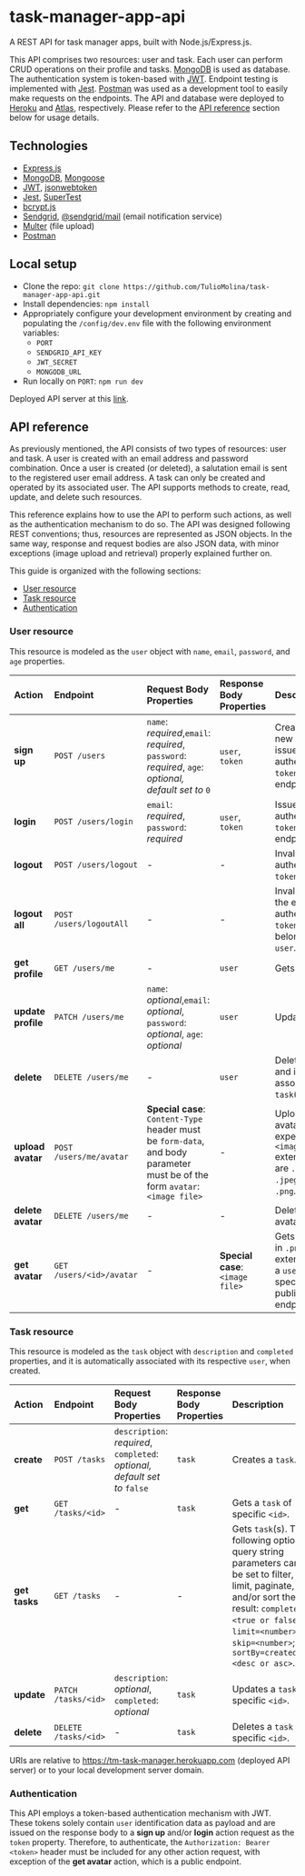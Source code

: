 # task-manager-app-api

A REST API for task manager apps, built with Node.js/Express.js.

This API comprises two resources: user and task. Each user can perform CRUD operations on their profile and tasks. [MongoDB](https://www.mongodb.com/) is used as database. The authentication system is token-based with [JWT](https://jwt.io/). Endpoint testing is implemented with [Jest](https://jestjs.io/). [Postman](https://www.postman.com/) was used as a development tool to easily make requests on the endpoints. The API and database were deployed to [Heroku](https://devcenter.heroku.com/) and [Atlas](https://www.mongodb.com/cloud/atlas), respectively. Please refer to the [API reference](#api-reference) section below for usage details.

## Technologies
- [Express.js](https://expressjs.com/)
- [MongoDB](https://www.mongodb.com/), [Mongoose](https://mongoosejs.com/)
- [JWT](https://jwt.io/), [jsonwebtoken](https://www.npmjs.com/package/jsonwebtoken)
- [Jest](https://jestjs.io/), [SuperTest](https://www.npmjs.com/package/supertest)
- [bcrypt.js](https://www.npmjs.com/package/bcryptjs)
- [Sendgrid](https://www.npmjs.com/package/@sendgrid/mail), [@sendgrid/mail](https://www.npmjs.com/package/@sendgrid/mail) (email notification service) 
- [Multer](https://www.npmjs.com/package/multer) (file upload)
- [Postman](https://www.postman.com/)

## Local setup
- Clone the repo: `git clone https://github.com/TulioMolina/task-manager-app-api.git`
- Install dependencies: `npm install`
- Appropriately configure your development environment by creating and populating the `/config/dev.env` file with the following environment variables:
  - `PORT`
  - `SENDGRID_API_KEY`
  - `JWT_SECRET`
  - `MONGODB_URL`
- Run locally on `PORT`: `npm run dev`

Deployed API server at this [link](https://tm-task-manager.herokuapp.com).

## API reference
As previously mentioned, the API consists of two types of resources: user and task. A user is created with an email address and password combination. Once a user is created (or deleted), a salutation email is sent to the registered user email address. A task can only be created and operated by its associated user.
The API supports methods to create, read, update, and delete such resources.

This reference explains how to use the API to perform such actions, as well as the authentication mechanism to do so. The API was designed following REST conventions; thus, resources are represented as JSON objects. In the same way, response and request bodies are also JSON data, with minor exceptions (image upload and retrieval) properly explained further on.

This guide is organized with the following sections:
  - [User resource](#user-resource)
  - [Task resource](#task-resource)
  - [Authentication](#authentication)

### User resource
This resource is modeled as the `user` object with `name`, `email`, `password`, and `age` properties.

| Action                | Endpoint             | Request Body Properties               | Response Body Properties  | Description
| :---                  |     :---                          |          :---                         | :---                      | :---
| **sign up** | `POST /users` | `name`: *required*,`email`: *required*, `password`: *required*, `age`: *optional, default set to* `0` | `user`, `token` | Creates a new `user` and issues authentication `token`, public endpoint.
| **login** | `POST /users/login` | `email`: *required*, `password`: *required* | `user`, `token` | Issues authentication `token`, public endpoint.
| **logout** | `POST /users/logout` | - | - | Invalidates authentication `token`.
| **logout all** | `POST /users/logoutAll` | - | - | Invalidates the existing authentication `token`(s) that belong to a `user`.
| **get profile** | `GET /users/me` | - | `user` | Gets `user`.
| **update profile** | `PATCH /users/me` | `name`: *optional*,`email`: *optional*, `password`: *optional*, `age`: *optional* | `user` | Updates `user`.
| **delete** | `DELETE /users/me` | - | `user` | Deletes `user` and its associated `task`(s).
| **upload avatar** | `POST /users/me/avatar` | **Special case**: `Content-Type` header must be `form-data`, and body parameter must be of the form `avatar`: `<image file>` | - | Uploads `user` avatar, expected `<image file>` extensions are `.jpg`, `.jpeg` and `.png`.
| **delete avatar** | `DELETE /users/me` | - | - | Deletes `user` avatar.
| **get avatar** | `GET /users/<id>/avatar` | - | **Special case**: `<image file>` | Gets avatar, in `.png` extension, of a `user` with specific `<id>`, public endpoint.

### Task resource
This resource is modeled as the `task` object with `description` and `completed` properties, and it is automatically associated with its respective `user`, when created.

| Action                | Endpoint             | Request Body Properties               | Response Body Properties  | Description
| :---                  |     :---                          |          :---                         | :---                      | :---
| **create** | `POST /tasks` | `description`: *required*, `completed`: *optional, default set to* `false` | `task` | Creates a `task`.
| **get** | `GET /tasks/<id>` | - | `task` | Gets a `task` of specific `<id>`.
| **get tasks** | `GET /tasks` | - | - | Gets `task`(s). The following optional query string parameters can be set to filter, limit, paginate, and/or sort the result: `completed=<true or false>`; `limit=<number>`; `skip=<number>`; `sortBy=createdAt:<desc or asc>`.    
| **update** | `PATCH /tasks/<id>` | `description`: *optional*, `completed`: *optional* | `task` | Updates a `task` of specific `<id>`.
| **delete** | `DELETE /tasks/<id>` | - | `task` | Deletes a `task` of specific `<id>`.

URIs are relative to https://tm-task-manager.herokuapp.com (deployed API server) or to your local development server domain.

### Authentication
This API employs a token-based authentication mechanism with JWT. These tokens solely contain `user` identification data as payload and are issued on the response body to a **sign up** and/or **login** action request as the `token` property. Therefore, to authenticate, the `Authorization: Bearer <token>` header must be included for any other action request, with exception of the **get avatar** action, which is a public endpoint.
